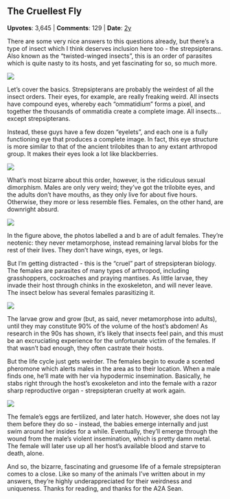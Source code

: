 ## The Cruellest Fly
    
**Upvotes**: 3,645 | **Comments**: 129 | **Date**: [2y](https://www.quora.com/What-is-the-cruelest-insect-in-the-animal-kingdom/answer/Gary-Meaney)

There are some very nice answers to this questions already, but there’s a type of insect which I think deserves inclusion here too - the strepsipterans. Also known as the “twisted-winged insects”, this is an order of parasites which is quite nasty to its hosts, and yet fascinating for so, so much more.

![](https://qph.fs.quoracdn.net/main-qimg-618d617bf14af102e9315cf931ca6015-lq)

Let’s cover the basics. Strepsipterans are probably the weirdest of all the insect orders. Their eyes, for example, are really freaking weird. All insects have compound eyes, whereby each “ommatidium” forms a pixel, and together the thousands of ommatidia create a complete image. All insects… except strepsipterans.

Instead, these guys have a few dozen “eyelets”, and each one is a fully functioning eye that produces a complete image. In fact, this eye structure is more similar to that of the ancient trilobites than to any extant arthropod group. It makes their eyes look a lot like blackberries.

![](https://qph.fs.quoracdn.net/main-qimg-3d8f74cf303d8dc656e32b691ef6cf77-lq)

What’s most bizarre about this order, however, is the ridiculous sexual dimorphism. Males are only very weird; they’ve got the trilobite eyes, and the adults don’t have mouths, as they only live for about five hours. Otherwise, they more or less resemble flies. Females, on the other hand, are downright absurd.

![](https://qph.fs.quoracdn.net/main-qimg-4e6011ff674b6c5cf2a36e8cad97ad50-pjlq)

In the figure above, the photos labelled a and b are of adult females. They’re neotenic: they never metamorphose, instead remaining larval blobs for the rest of their lives. They don’t have wings, eyes, or legs.

But I’m getting distracted - this is the “cruel” part of strepsipteran biology. The females are parasites of many types of arthropod, including grasshoppers, cockroaches and praying mantises. As little larvae, they invade their host through chinks in the exoskeleton, and will never leave. The insect below has several females parasitizing it.

![](https://qph.fs.quoracdn.net/main-qimg-a78d0d4dbd0ee4b71ae795c462fe7363-lq)

The larvae grow and grow (but, as said, never metamorphose into adults), until they may constitute 90% of the volume of the host’s abdomen! As research in the 90s has shown, it’s likely that insects feel pain, and this must be an excruciating experience for the unfortunate victim of the females. If that wasn’t bad enough, they often castrate their hosts.

But the life cycle just gets weirder. The females begin to exude a scented pheromone which alerts males in the area as to their location. When a male finds one, he’ll mate with her via hypodermic insemination. Basically, he stabs right through the host’s exoskeleton and into the female with a razor sharp reproductive organ - strepsipteran cruelty at work again.

![](https://qph.fs.quoracdn.net/main-qimg-e5a25158d580f03876a028c7449bd1ec-lq)

The female’s eggs are fertilized, and later hatch. However, she does not lay them before they do so - instead, the babies emerge internally and just swim around her insides for a while. Eventually, they’ll emerge through the wound from the male’s violent insemination, which is pretty damn metal. The female will later use up all her host’s available blood and starve to death, alone.

And so, the bizarre, fascinating and gruesome life of a female strepsipteran comes to a close. Like so many of the animals I’ve written about in my answers, they’re highly underappreciated for their weirdness and uniqueness. Thanks for reading, and thanks for the A2A Sean.

